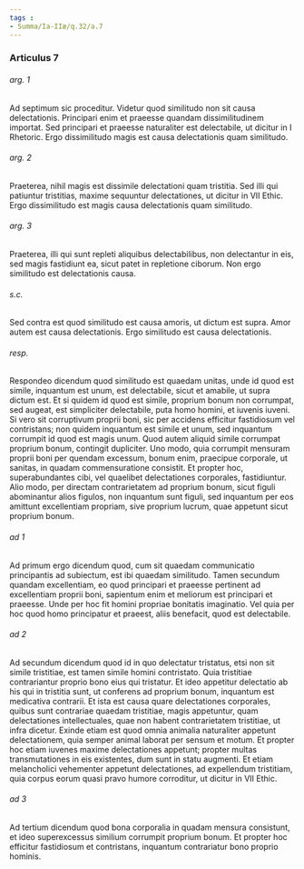 ```yaml
---
tags : 
- Summa/Ia-IIæ/q.32/a.7
---
```


### Articulus 7

###### arg. 1
Ad septimum sic proceditur. Videtur quod similitudo non sit causa delectationis. Principari enim et praeesse quandam dissimilitudinem importat. Sed principari et praeesse naturaliter est delectabile, ut dicitur in I Rhetoric. Ergo dissimilitudo magis est causa delectationis quam similitudo.

###### arg. 2
Praeterea, nihil magis est dissimile delectationi quam tristitia. Sed illi qui patiuntur tristitias, maxime sequuntur delectationes, ut dicitur in VII Ethic. Ergo dissimilitudo est magis causa delectationis quam similitudo.

###### arg. 3
Praeterea, illi qui sunt repleti aliquibus delectabilibus, non delectantur in eis, sed magis fastidiunt ea, sicut patet in repletione ciborum. Non ergo similitudo est delectationis causa.

###### s.c.
Sed contra est quod similitudo est causa amoris, ut dictum est supra. Amor autem est causa delectationis. Ergo similitudo est causa delectationis.

###### resp.
Respondeo dicendum quod similitudo est quaedam unitas, unde id quod est simile, inquantum est unum, est delectabile, sicut et amabile, ut supra dictum est. Et si quidem id quod est simile, proprium bonum non corrumpat, sed augeat, est simpliciter delectabile, puta homo homini, et iuvenis iuveni. Si vero sit corruptivum proprii boni, sic per accidens efficitur fastidiosum vel contristans; non quidem inquantum est simile et unum, sed inquantum corrumpit id quod est magis unum. Quod autem aliquid simile corrumpat proprium bonum, contingit dupliciter. Uno modo, quia corrumpit mensuram proprii boni per quendam excessum, bonum enim, praecipue corporale, ut sanitas, in quadam commensuratione consistit. Et propter hoc, superabundantes cibi, vel quaelibet delectationes corporales, fastidiuntur. Alio modo, per directam contrarietatem ad proprium bonum, sicut figuli abominantur alios figulos, non inquantum sunt figuli, sed inquantum per eos amittunt excellentiam propriam, sive proprium lucrum, quae appetunt sicut proprium bonum.

###### ad 1
Ad primum ergo dicendum quod, cum sit quaedam communicatio principantis ad subiectum, est ibi quaedam similitudo. Tamen secundum quandam excellentiam, eo quod principari et praeesse pertinent ad excellentiam proprii boni, sapientum enim et meliorum est principari et praeesse. Unde per hoc fit homini propriae bonitatis imaginatio. Vel quia per hoc quod homo principatur et praeest, aliis benefacit, quod est delectabile.

###### ad 2
Ad secundum dicendum quod id in quo delectatur tristatus, etsi non sit simile tristitiae, est tamen simile homini contristato. Quia tristitiae contrariantur proprio bono eius qui tristatur. Et ideo appetitur delectatio ab his qui in tristitia sunt, ut conferens ad proprium bonum, inquantum est medicativa contrarii. Et ista est causa quare delectationes corporales, quibus sunt contrariae quaedam tristitiae, magis appetuntur, quam delectationes intellectuales, quae non habent contrarietatem tristitiae, ut infra dicetur. Exinde etiam est quod omnia animalia naturaliter appetunt delectationem, quia semper animal laborat per sensum et motum. Et propter hoc etiam iuvenes maxime delectationes appetunt; propter multas transmutationes in eis existentes, dum sunt in statu augmenti. Et etiam melancholici vehementer appetunt delectationes, ad expellendum tristitiam, quia corpus eorum quasi pravo humore corroditur, ut dicitur in VII Ethic.

###### ad 3
Ad tertium dicendum quod bona corporalia in quadam mensura consistunt, et ideo superexcessus similium corrumpit proprium bonum. Et propter hoc efficitur fastidiosum et contristans, inquantum contrariatur bono proprio hominis.

